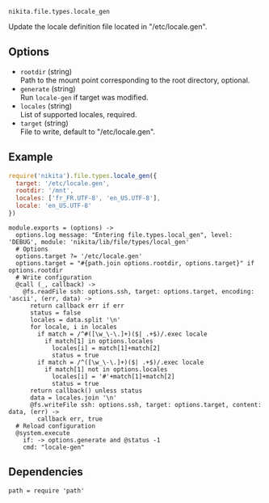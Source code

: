
`nikita.file.types.locale_gen`

Update the locale definition file located in "/etc/locale.gen".

## Options

*   `rootdir` (string)   
    Path to the mount point corresponding to the root directory, optional.   
*   `generate` (string)   
    Run `locale-gen` if target was modified.   
*   `locales` (string)   
    List of supported locales, required.   
*   `target` (string)   
    File to write, default to "/etc/locale.gen".   

## Example

```javascript
require('nikita').file.types.locale_gen({
  target: '/etc/locale.gen',
  rootdir: '/mnt',
  locales: ['fr_FR.UTF-8', 'en_US.UTF-8'],
  locale: 'en_US.UTF-8'
})
```

    module.exports = (options) ->
      options.log message: "Entering file.types.local_gen", level: 'DEBUG', module: 'nikita/lib/file/types/local_gen'
      # Options
      options.target ?= '/etc/locale.gen'
      options.target = "#{path.join options.rootdir, options.target}" if options.rootdir
      # Write configuration
      @call (_, callback) ->
        @fs.readFile ssh: options.ssh, target: options.target, encoding: 'ascii', (err, data) ->
          return callback err if err
          status = false
          locales = data.split '\n'
          for locale, i in locales
            if match = /^#([\w_\-\.]+)($| .+$)/.exec locale
              if match[1] in options.locales
                locales[i] = match[1]+match[2]
                status = true
            if match = /^([\w_\-\.]+)($| .+$)/.exec locale
              if match[1] not in options.locales
                locales[i] = '#'+match[1]+match[2]
                status = true
          return callback() unless status
          data = locales.join '\n'
          @fs.writeFile ssh: options.ssh, target: options.target, content: data, (err) ->
            callback err, true
      # Reload configuration
      @system.execute
        if: -> options.generate and @status -1
        cmd: "locale-gen"

## Dependencies

    path = require 'path'
